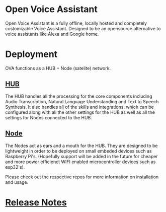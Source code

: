 # Open Voice Assistant
Open Voice Assistant is a fully offline, locally hosted and completely customizable Voice Assistant. Designed to be an opensource alternative to voice assistants like Alexa and Google home.

# Deployment
OVA functions as a HUB + Node (satelite) network. 

## [HUB](https://github.com/greerviau/openvoiceassistant-hub/tree/develop)
The HUB handles all the processing for the core components including Audio Transcription, Natural Language Understanding and Text to Speech Synthesis. It also handles all of the skills and integrations, which can be configured along with all the other settings for the HUB as well as all the settings for Nodes connected to the HUB.

## [Node](https://github.com/greerviau/openvoiceassistant-node/tree/develop)
The Nodes act as ears and a mouth for the HUB. They are designed to be lightweight in order to be deployed on small embeded devices such as Raspberry Pi's. (Hopefully support will be added in the future for cheaper and more power efficienct WIFI enabled microcontroller devices such as esp32's).

Please check out the respective repos for more information on installation and usage.

# [Release Notes](RELEASES.md)